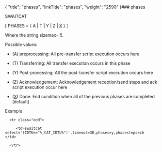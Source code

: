 {
    "title": "phases",
    "linkTitle": "phases",
    "weight": "2590"
}### phases

SWAITCAT

\[ PHASES = { A | T | Y | Z | <u>X</u> } \]

Where the string sizemax= 5.

Possible values:

-   \(A\) preprocessing: All pre-transfer script execution occurs here
-   \(T\) Transferring: All transfer execution occurs in this phase
-   (Y) Post-processing: All the post-transfer script execution occurs here
-   (Z) Acknowledgement: Acknowledgement reception/send steps and ack script execution occur here
-   (<u>X</u>) Done: End condition when all of the previous phases are completed (default)

Example

<table data-cellspacing="0">
   <tbody>
      <tr class="odd">
         <td>swaitcat select='(IDTU=="%_CAT_IDTU%")',timeout=30,phases=y,phasesteps=ch         </td>
      </tr>
   </tbody>
</table>
